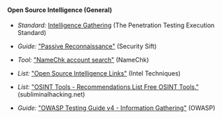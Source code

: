 
#### Open Source Intelligence (General)

  * *Standard:* [Intelligence Gathering](http://www.pentest-standard.org/index.php/Intelligence_Gathering) (The Penetration Testing Execution Standard)

  * *Guide:* ["Passive Reconnaissance"](http://www.securitysift.com/passive-reconnaissance/) (Security Sift)

  * *Tool:* ["NameChk account search"](http://namechk.com/) (NameChk)

  * *List:* ["Open Source Intelligence Links"](http://www.inteltechniques.com/links.html) (Intel Techniques)
  
  * *List:* ["OSINT Tools - Recommendations List Free OSINT Tools."](http://www.subliminalhacking.net/2012/12/27/osint-tools-recommendations-list/) (subliminalhacking.net)

  * *Guide:* ["OWASP Testing Guide v4 - Information Gathering"](https://www.owasp.org/index.php/Testing_Information_Gathering) (OWASP)





